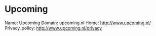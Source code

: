 
# Upcoming

Name: Upcoming
Domain: upcoming.nl
Home: http://www.upcoming.nl/
Privacy_policy: http://www.upcoming.nl/privacy
